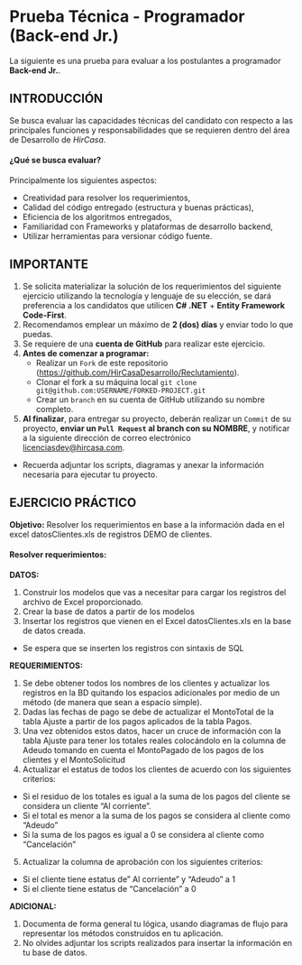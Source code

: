 # Prueba Técnica - Programador (Back-end Jr.)
La siguiente es una prueba para evaluar a los postulantes a programador **Back-end Jr.**.

## INTRODUCCIÓN

Se busca evaluar las capacidades técnicas del candidato con respecto a las principales funciones y responsabilidades que se requieren dentro del área de Desarrollo de _HirCasa_.

#### ¿Qué se busca evaluar?
Principalmente los siguientes aspectos:
  + Creatividad para resolver los requerimientos,
  + Calidad del código entregado (estructura y buenas prácticas),
  + Eficiencia de los algoritmos entregados,
  + Familiaridad con Frameworks y plataformas de desarrollo backend,
  + Utilizar herramientas para versionar código fuente.

## IMPORTANTE
1. Se solicita materializar la solución de los requerimientos del siguiente ejercicio utilizando la tecnología y lenguaje de su elección, se dará preferencia a los candidatos que utilicen **C# .NET** + **Entity Framework Code-First**.
2. Recomendamos emplear un máximo de **2 (dos) días** y enviar todo lo que puedas.
3. Se requiere de una **cuenta de GitHub** para realizar este ejercicio.
4. **Antes de comenzar a programar:**
    * Realizar un `Fork` de este repositorio (https://github.com/HirCasaDesarrollo/Reclutamiento).
    * Clonar el fork a su máquina local  `git clone git@github.com:USERNAME/FORKED-PROJECT.git`
    * Crear un `branch` en su cuenta de GitHub utilizando su nombre completo.
5. **Al finalizar**, para entregar su proyecto, deberán realizar un `Commit` de su proyecto, **enviar un `Pull Request` al branch con su NOMBRE**, y notificar a la siguiente dirección de correo electrónico  [licenciasdev@hircasa.com](mailto:licenciasdev@hircasa.com).
  * Recuerda adjuntar los scripts, diagramas y anexar la información necesaria para ejecutar tu proyecto.

## EJERCICIO PRÁCTICO
**Objetivo:** Resolver los requerimientos en base a la información dada en el excel datosClientes.xls de registros DEMO de clientes.

#### Resolver requerimientos:


**DATOS:** 
1. Construir los modelos que vas a necesitar para cargar los registros del archivo de Excel proporcionado.
2. Crear la base de datos a partir de los modelos
3. Insertar los registros que vienen en el Excel datosClientes.xls en la base de datos creada.
  * Se espera que se inserten los registros con sintaxis de SQL

**REQUERIMIENTOS:** 
1. Se debe obtener todos los nombres de los clientes y actualizar los registros en la BD quitando los espacios adicionales por medio de un método (de manera que sean a espacio simple).
2. Dadas las fechas de pago se debe de actualizar el MontoTotal de la tabla Ajuste a partir de los 
pagos aplicados de la tabla Pagos.
3. Una vez obtenidos estos datos, hacer un cruce de información con la tabla Ajuste para tener los totales reales colocándolo en la columna de Adeudo tomando en cuenta el MontoPagado de los pagos de los clientes y el MontoSolicitud
4. Actualizar el estatus de todos los clientes de acuerdo con los siguientes criterios:
 * Si el residuo de los totales es igual a la suma de los pagos del cliente se considera un cliente “Al corriente”.
 * Si el total es menor a la suma de los pagos se considera al cliente como “Adeudo”
 * Si la suma de los pagos es igual a 0 se considera al cliente como “Cancelación”
5. Actualizar la columna de aprobación con los siguientes criterios:
 * Si el cliente tiene estatus de” Al corriente” y “Adeudo” a 1 
 * Si el cliente tiene estatus de “Cancelación” a 0

 **ADICIONAL:** 
1. Documenta de forma general tu lógica, usando diagramas de flujo para representar los métodos construidos en tu aplicación.
2. No olvides adjuntar los scripts realizados para insertar la información en tu base de datos.